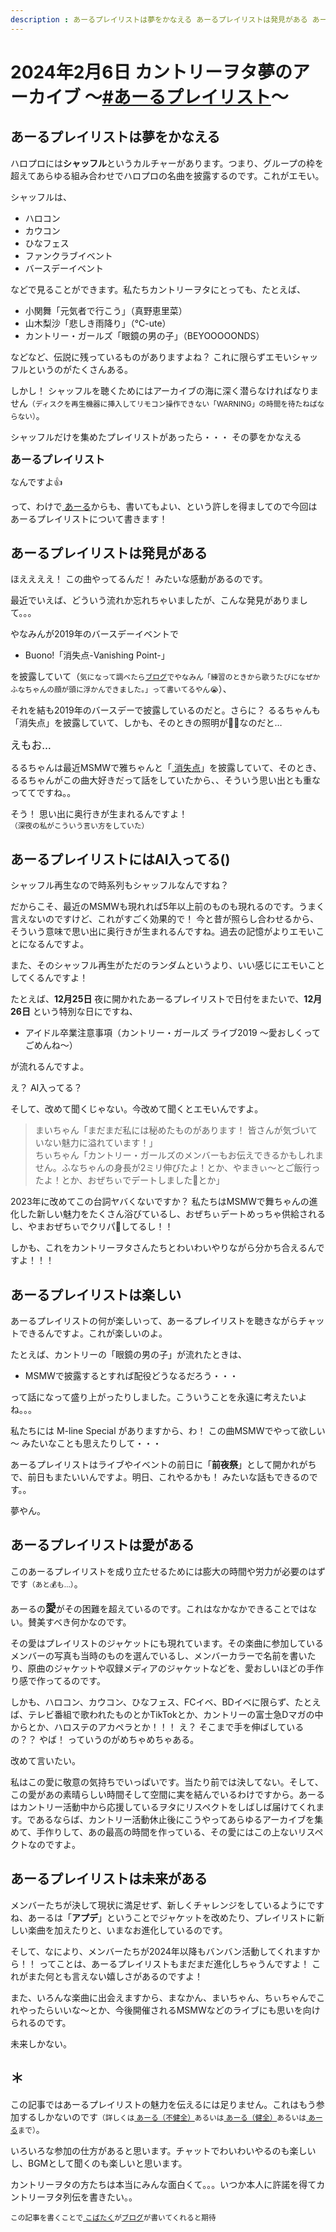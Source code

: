 ```yaml
---
description : あーるプレイリストは夢をかなえる あーるプレイリストは発見がある あーるプレイリストにはAI入ってる() あーるプレイリストは楽しい あーるプレイリストは愛がある あーるプレイリストは未来がある
---
```


# 2024年2月6日 カントリーヲタ夢のアーカイブ ～[#あーるプレイリスト](https://twitter.com/search?q=%23あーるプレイリスト)～

## あーるプレイリストは夢をかなえる

ハロプロには**シャッフル**というカルチャーがあります。つまり、グループの枠を超えてあらゆる組み合わせでハロプロの名曲を披露するのです。これがエモい。

シャッフルは、

* ハロコン
* カウコン
* ひなフェス
* ファンクラブイベント
* バースデーイベント

などで見ることができます。私たちカントリーヲタにとっても、たとえば、

* 小関舞「元気者で行こう」（真野恵里菜）
* 山木梨沙「悲しき雨降り」（℃-ute）
* カントリー・ガールズ「眼鏡の男の子」（BEYOOOOONDS）

などなど、伝説に残っているものがありますよね？ これに限らずエモいシャッフルというのがたくさんある。

しかし！ シャッフルを聴くためにはアーカイブの海に深く潜らなければなりません<small>（ディスクを再生機器に挿入してリモコン操作できない「WARNING」の時間を待たねばならない）</small>。

シャッフルだけを集めたプレイリストがあったら・・・ その夢をかなえる

<big>**あーるプレイリスト**</big>

なんですよ👍

って、わけで[<i class="fa-lg fa-brands fa-square-x-twitter"></i> あーる](https://twitter.com/R_dayoooooo)からも、書いてもよい、という許しを得ましてので今回はあーるプレイリストについて書きます！

## あーるプレイリストは発見がある

ほええええ！ この曲やってるんだ！ みたいな感動があるのです。

最近でいえば、どういう流れか忘れちゃいましたが、こんな発見がありまして。。。

やなみんが2019年のバースデーイベントで

* Buono!「消失点-Vanishing Point-」

を披露していて（<small>気になって調べたら[ブログ](https://ameblo.jp/countrygirls/entry-12431717389.html)でやなみん「練習のときから歌うたびになぜかふなちゃんの顔が頭に浮かんできました。」って書いてるやん😭</small>）、

それを結も2019年のバースデーで披露しているのだと。さらに？ るるちゃんも「消失点」を披露していて、しかも、そのときの照明が💜💛なのだと…

<big>えもお…</big>

るるちゃんは最近MSMWで雅ちゃんと「[<i class="fa-lg fa-brands fa-youtube"></i> 消失点](https://www.youtube.com/watch?v=g8dcb9PIMAw&t=11m6s)」を披露していて、そのとき、るるちゃんがこの曲大好きだって話をしていたから、、そういう思い出とも重なっててですね。。

そう！ 思い出に奥行きが生まれるんですよ！<small>（深夜の私がこういう言い方をしていた）</small>

## あーるプレイリストにはAI入ってる()

シャッフル再生なので時系列もシャッフルなんですね？ 

だからこそ、最近のMSMWも現れれば5年以上前のものも現れるのです。うまく言えないのですけど、これがすごく効果的で！ 今と昔が照らし合わせるから、そういう意味で思い出に奥行きが生まれるんですね。過去の記憶がよりエモいことになるんですよ。

また、そのシャッフル再生がただのランダムというより、いい感じにエモいことしてくるんですよ！

たとえば、**12月25日** 夜に開かれたあーるプレイリストで日付をまたいで、**12月26日** という特別な日にですね、

* アイドル卒業注意事項（カントリー・ガールズ ライブ2019 ～愛おしくってごめんね～）

が流れるんですよ。

え？ AI入ってる？

そして、改めて聞くじゃない。今改めて聞くとエモいんですよ。

> まいちゃん「まだまだ私には秘めたものがあります！ 皆さんが気づいていない魅力に溢れています！」 <br> ちぃちゃん「カントリー・ガールズのメンバーもお伝えできるかもしれません。ふなちゃんの身長が2ミリ伸びたよ！とか、やまきぃ～とご飯行ったよ！とか、おぜちぃでデートしました🥰とか」

2023年に改めてこの台詞ヤバくないですか？ 私たちはMSMWで舞ちゃんの進化した新しい魅力をたくさん浴びているし、おぜちぃデートめっちゃ供給されるし、やまおぜちぃでクリパ🎄してるし！！

しかも、これをカントリーヲタさんたちとわいわいやりながら分かち合えるんですよ！！！

## あーるプレイリストは楽しい

あーるプレイリストの何が楽しいって、あーるプレイリストを聴きながらチャットできるんですよ。これが楽しいのよ。

たとえば、カントリーの「眼鏡の男の子」が流れたときは、

* MSMWで披露するとすれば配役どうなるだろう・・・

って話になって盛り上がったりしました。こういうことを永遠に考えたいよね。。。

私たちには M-line Special がありますから、わ！ この曲MSMWでやって欲しい～ みたいなことも思えたりして・・・

あーるプレイリストはライブやイベントの前日に「**前夜祭**」として開かれがちで、前日もまたいいんですよ。明日、これやるかも！ みたいな話もできるのです。。

夢やん。

## あーるプレイリストは愛がある

このあーるプレイリストを成り立たせるためには膨大の時間や労力が必要のはずです<small>（あと💰も…）</small>。

あーるの<big>**愛**</big>がその困難を超えているのです。これはなかなかできることではない。賛美すべき何かなのです。

その愛はプレイリストのジャケットにも現れています。その楽曲に参加しているメンバーの写真も当時のものを選んでいるし、メンバーカラーで名前を書いたり、原曲のジャケットや収録メディアのジャケットなどを、愛おしいほどの手作り感で作ってるのです。

しかも、ハロコン、カウコン、ひなフェス、FCイベ、BDイベに限らず、たとえば、テレビ番組で歌われたものとかTikTokとか、カントリーの富士急Dマガの中からとか、ハロステのアカペラとか！！！ え？ そこまで手を伸ばしているの？？ やば！ っていうのがめちゃめちゃある。

改めて言いたい。

私はこの愛に敬意の気持ちでいっぱいです。当たり前では決してない。そして、この愛があの素晴らしい時間そして空間に実を結んでいるわけですから。あーるはカントリー活動中から応援しているヲタにリスペクトをしばしば届けてくれます。であるならば、カントリー活動休止後にこうやってあらゆるアーカイブを集めて、手作りして、あの最高の時間を作っている、その愛にはこの上ないリスペクトなのですよ。

## あーるプレイリストは未来がある

メンバーたちが決して現状に満足せず、新しくチャレンジをしているようにですね、あーるは「**アプデ**」ということでジャケットを改めたり、プレイリストに新しい楽曲を加えたりと、いまなお進化しているのです。

そして、なにより、メンバーたちが2024年以降もバンバン活動してくれますから！！ ってことは、あーるプレイリストもまだまだ進化しちゃうんですよ！ これがまた何とも言えない嬉しさがあるのですよ！

また、いろんな楽曲に出会えますから、まなかん、まいちゃん、ちぃちゃんでこれやったらいいな～とか、今後開催されるMSMWなどのライブにも思いを向けられるのです。

未来しかない。

## ＊

この記事ではあーるプレイリストの魅力を伝えるには足りません。これはもう参加するしかないのです<small>（詳しくは[<i class="fa-lg fa-brands fa-square-x-twitter"></i> あーる（不健全）](https://twitter.com/R_dayoooooo)あるいは[<i class="fa-lg fa-brands fa-square-x-twitter"></i> あーる（健全）](https://twitter.com/MM_IO_R)あるいは[<i class="fa-lg fa-brands fa-square-x-twitter"></i> あーる](https://twitter.com/R_CG873_YNMN)まで）</small>。

いろいろな参加の仕方があると思います。チャットでわいわいやるのも楽しいし、BGMとして聞くのも楽しいと思います。

カントリーヲタの方たちは本当にみんな面白くて。。。いつか本人に許諾を得てカントリーヲタ列伝を書きたい。。

<small>この記事を書くことで[<i class="fa-lg fa-brands fa-square-x-twitter"></i> こばたく](https://twitter.com/Kobataku_0912)が[ブログ](https://ameblo.jp/takuma-09122003/)が書いてくれると期待</small>